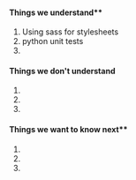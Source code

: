 #### Things we understand**
1.  Using sass for stylesheets
2.  python unit tests 
3.  
#### Things we don't understand
1. 
2. 
3. 
#### Things we want to know next**
1.  
2.  
3.  
